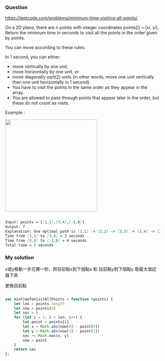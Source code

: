### Question

https://leetcode.com/problems/minimum-time-visiting-all-points/

On a 2D plane, there are n points with integer coordinates points[i] = [xi, yi]. Return the minimum time in seconds to visit all the points in the order given by points.

You can move according to these rules:

In 1 second, you can either:
* move vertically by one unit,
* move horizontally by one unit, or
* move diagonally sqrt(2) units (in other words, move one unit vertically then one unit horizontally in 1 second).
* You have to visit the points in the same order as they appear in the array.
* You are allowed to pass through points that appear later in the order, but these do not count as visits.

Example :

<img width="300" src="https://user-images.githubusercontent.com/98326769/212335671-475e8523-9635-4b9e-9308-2074db114d54.png" />

```md

Input: points = [[1,1],[3,4],[-1,0]]
Output: 7
Explanation: One optimal path is [1,1] -> [2,2] -> [3,3] -> [3,4] -> [2,3] -> [1,2] -> [0,1] -> [-1,0]   
Time from [1,1] to [3,4] = 3 seconds 
Time from [3,4] to [-1,0] = 4 seconds
Total time = 7 seconds

```

### My solution

x或y移動一步花費一秒，把目前點x到下個點x 和 目前點y到下個點y 取最大值記錄下來

更換目前點

```js

var minTimeToVisitAllPoints = function (points) {
    let len = points.length
    let now = points[0]
    let sec = 0
    for (let i = 1; i < len; i++) {
        let point = points[i]
        let x = Math.abs(now[0] - point[0])
        let y = Math.abs(now[1] - point[1])
        sec += Math.max(x, y)
        now = point
    }
    return sec
};

```
